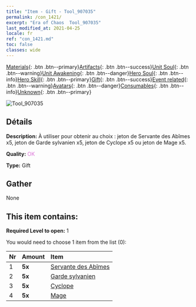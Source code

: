 ```yaml
---
title: "Item - Gift - Tool_907035"
permalink: /con_1421/
excerpt: "Era of Chaos  Tool_907035"
last_modified_at: 2021-04-25
locale: fr
ref: "con_1421.md"
toc: false
classes: wide
---
```

 [Materials](/ItemsFR/){: .btn .btn--primary}[Artifacts](/ItemsFR/Artifacts/){: .btn .btn--success}[Unit Soul](/ItemsFR/UnitSoul/){: .btn .btn--warning}[Unit Awakening](/ItemsFR/UnitAwakening/){: .btn .btn--danger}[Hero Soul](/ItemsFR/HeroSoul/){: .btn .btn--info}[Hero Skill](/ItemsFR/HeroSkill/){: .btn .btn--primary}[Gift](/ItemsFR/Gift/){: .btn .btn--success}[Event related](/ItemsFR/Events/){: .btn .btn--warning}[Avatars](/ItemsFR/Avatars/){: .btn .btn--danger}[Consumables](/ItemsFR/Consumables/){: .btn .btn--info}[Unknown](/ItemsFR/Unknown/){: .btn .btn--primary}

 ![Tool_907035](/images/t/i_907035.png)

## Détails
 **Description:** À utiliser pour obtenir au choix : jeton de Servante des Abîmes x5, jeton de Garde sylvanien x5, jeton de Cyclope x5 ou jeton de Mage x5.

 **Quality:** <span style="color: #DA70D6">OK</span>

 **Type:** Gift

## Gather

  None

## This item contains:

 **Required Level to open:** 1

 You would need to choose 1 item from the list (0):

  | Nr | Amount |     Item    |
  |:---|:-------|:------------|
  | 1 |  **5x** | [Servante des Abîmes](/ItemsFR/unt_230/) |  | 
  | 2 |  **5x** | [Garde sylvanien](/ItemsFR/unt_203/) |  | 
  | 3 |  **5x** | [Cyclope](/ItemsFR/unt_222/) |  | 
  | 4 |  **5x** | [Mage](/ItemsFR/unt_238/) |  | 

